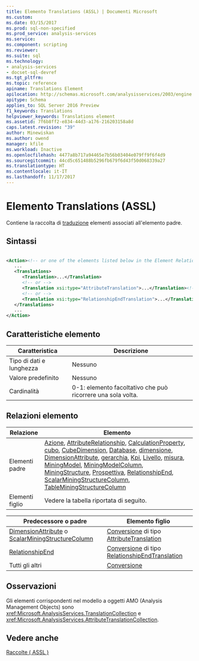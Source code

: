 ```yaml
---
title: Elemento Translations (ASSL) | Documenti Microsoft
ms.custom: 
ms.date: 03/15/2017
ms.prod: sql-non-specified
ms.prod_service: analysis-services
ms.service: 
ms.component: scripting
ms.reviewer: 
ms.suite: sql
ms.technology:
- analysis-services
- docset-sql-devref
ms.tgt_pltfrm: 
ms.topic: reference
apiname: Translations Element
apilocation: http://schemas.microsoft.com/analysisservices/2003/engine
apitype: Schema
applies_to: SQL Server 2016 Preview
f1_keywords: Translations
helpviewer_keywords: Translations element
ms.assetid: 7f6b8ff2-e834-44d3-a176-216203158a8d
caps.latest.revision: "39"
author: Minewiskan
ms.author: owend
manager: kfile
ms.workload: Inactive
ms.openlocfilehash: 4477a8b717a94465e7b56b03404e079ff9f6f4d9
ms.sourcegitcommit: 44cd5c651488b5296fb679f6d43f50d068339a27
ms.translationtype: HT
ms.contentlocale: it-IT
ms.lasthandoff: 11/17/2017
---
```

# <a name="translations-element-assl"></a>Elemento Translations (ASSL)
  Contiene la raccolta di [traduzione](../../../analysis-services/scripting/objects/translation-element-assl.md) elementi associati all'elemento padre.  
  
## <a name="syntax"></a>Sintassi  
  
```xml  
  
<Action><!-- or one of the elements listed below in the Element Relationships table -->  
   ...  
   <Translations>  
      <Translation>...</Translation>  
      <!-- or -->  
      <Translation xsi:type="AttributeTranslation">...</Translation><!-- parent: DimensionAttribute or ScalarMiningStructureColumn -->  
      <!-- or -->  
      <Translation xsi:type="RelationshipEndTranslation">...</Translation><!-- parent: RelationshipEnd -->  
   </Translations>  
   ...  
</Action>  
```  
  
## <a name="element-characteristics"></a>Caratteristiche elemento  
  
|Caratteristica|Descrizione|  
|--------------------|-----------------|  
|Tipo di dati e lunghezza|Nessuno|  
|Valore predefinito|Nessuno|  
|Cardinalità|0-1: elemento facoltativo che può ricorrere una sola volta.|  
  
## <a name="element-relationships"></a>Relazioni elemento  
  
|Relazione|Elemento|  
|------------------|-------------|  
|Elementi padre|[Azione](../../../analysis-services/scripting/objects/action-element-assl.md), [AttributeRelationship](../../../analysis-services/scripting/objects/attributerelationship-element-assl.md), [CalculationProperty](../../../analysis-services/scripting/objects/calculationproperty-element-assl.md), [cubo](../../../analysis-services/scripting/objects/cube-element-assl.md), [CubeDimension](../../../analysis-services/scripting/data-type/cubedimension-data-type-assl.md), [Database](../../../analysis-services/scripting/objects/database-element-assl.md), [dimensione](../../../analysis-services/scripting/objects/dimension-element-assl.md), [DimensionAttribute](../../../analysis-services/scripting/data-type/dimensionattribute-data-type-assl.md), [gerarchia](../../../analysis-services/scripting/objects/hierarchy-element-assl.md), [Kpi](../../../analysis-services/scripting/objects/kpi-element-assl.md), [Livello](../../../analysis-services/scripting/objects/level-element-assl.md), [misura](../../../analysis-services/scripting/objects/measure-element-assl.md), [MiningModel](../../../analysis-services/scripting/objects/miningmodel-element-assl.md), [MiningModelColumn](../../../analysis-services/scripting/data-type/miningmodelcolumn-data-type-assl.md), [MiningStructure](../../../analysis-services/scripting/objects/miningstructure-element-assl.md), [ Prospettiva](../../../analysis-services/scripting/objects/perspective-element-assl.md), [RelationshipEnd](../../../analysis-services/scripting/data-type/relationshipend-data-type-assl.md), [ScalarMiningStructureColumn](../../../analysis-services/scripting/data-type/scalarminingstructurecolumn-data-type-assl.md), [TableMiningStructureColumn](../../../analysis-services/scripting/data-type/tableminingstructurecolumn-data-type-assl.md)|  
|Elementi figlio|Vedere la tabella riportata di seguito.|  
  
|Predecessore o padre|Elemento figlio|  
|------------------------|-------------------|  
|[DimensionAttribute](../../../analysis-services/scripting/data-type/dimensionattribute-data-type-assl.md) o [ScalarMiningStructureColumn](../../../analysis-services/scripting/data-type/scalarminingstructurecolumn-data-type-assl.md)|[Conversione](../../../analysis-services/scripting/objects/translation-element-assl.md) di tipo [AttributeTranslation](../../../analysis-services/scripting/data-type/attributetranslation-data-type-assl.md)|  
|[RelationshipEnd](../../../analysis-services/scripting/data-type/relationshipend-data-type-assl.md)|[Conversione](../../../analysis-services/scripting/data-type/relationshipendtranslation-element-assl.md) di tipo [RelationshipEndTranslation](../../../analysis-services/scripting/data-type/relationshipendtranslation-element-assl.md)|  
|Tutti gli altri|[Conversione](../../../analysis-services/scripting/objects/translation-element-assl.md)|  
  
## <a name="remarks"></a>Osservazioni  
 Gli elementi corrispondenti nel modello a oggetti AMO (Analysis Management Objects) sono <xref:Microsoft.AnalysisServices.TranslationCollection> e <xref:Microsoft.AnalysisServices.AttributeTranslationCollection>.  
  
## <a name="see-also"></a>Vedere anche  
 [Raccolte &#40; ASSL &#41;](../../../analysis-services/scripting/collections/collections-assl.md)  
  
  
